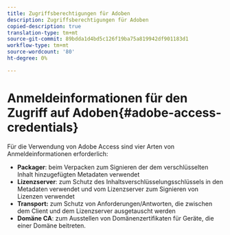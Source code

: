 ```yaml
---
title: Zugriffsberechtigungen für Adoben
description: Zugriffsberechtigungen für Adoben
copied-description: true
translation-type: tm+mt
source-git-commit: 89bdda1d4bd5c126f19ba75a819942df901183d1
workflow-type: tm+mt
source-wordcount: '80'
ht-degree: 0%

---
```



# Anmeldeinformationen für den Zugriff auf Adoben{#adobe-access-credentials}

Für die Verwendung von Adobe Access sind vier Arten von Anmeldeinformationen erforderlich:

* **Packager**: beim Verpacken zum Signieren der dem verschlüsselten Inhalt hinzugefügten Metadaten verwendet
* **Lizenzserver**: zum Schutz des Inhaltsverschlüsselungsschlüssels in den Metadaten verwendet und vom Lizenzserver zum Signieren von Lizenzen verwendet
* **Transport:** zum Schutz von Anforderungen/Antworten, die zwischen dem Client und dem Lizenzserver ausgetauscht werden
* **Domäne CA**: zum Ausstellen von Domänenzertifikaten für Geräte, die einer Domäne beitreten.

